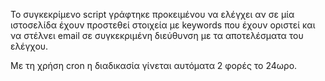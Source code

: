 Το συγκεκρίμενο script γράφτηκε προκειμένου να ελέγχει αν σε μία ιστοσελίδα έχουν προστεθεί στοιχεία με keywords που έχουν οριστεί και να στέλνει email σε συγκεκριμένη διεύθυνση με τα αποτελέσματα του ελέγχου.

Με τη χρήση cron η διαδικασία γίνεται αυτόματα 2 φορές το 24ωρο.
